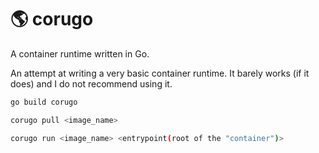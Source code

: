 # 🌎 corugo
A container runtime written in Go.

An attempt at writing a very basic container runtime. It barely works (if it does) and I do not recommend using it.

```bash
go build corugo
```

```bash
corugo pull <image_name>
```

```bash
corugo run <image_name> <entrypoint(root of the "container")>
```

